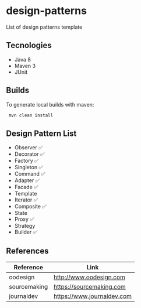 # design-patterns
List of design patterns template

## Tecnologies

* Java 8
* Maven 3
* JUnit

## Builds

To generate local builds with maven:
```bash
 mvn clean install
``` 

## Design Pattern List

* Observer :white_check_mark:
* Decorator :white_check_mark:
* Factory :white_check_mark:
* Singleton :white_check_mark:
* Command :white_check_mark:
* Adapter :white_check_mark:
* Facade :white_check_mark:
* Template
* Iterator :white_check_mark:
* Composite :white_check_mark:
* State
* Proxy :white_check_mark:
* Strategy
* Builder :white_check_mark:

## References

Reference | Link
------------- | -------------
oodesign | <http://www.oodesign.com>
sourcemaking | <https://sourcemaking.com>
journaldev | <https://www.journaldev.com>